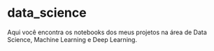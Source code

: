 # data_science
Aqui você encontra os notebooks dos meus projetos na área de Data Science, Machine Learning e Deep Learning.
